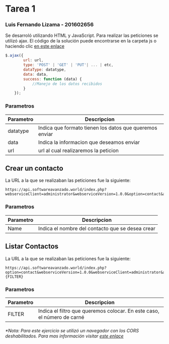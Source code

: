 # Tarea 1
### Luis Fernando Lizama - 201602656

Se desarroló utilizando HTML y JavaScript. Para realizar las peticiones se utilizó ajax. El código de la solución puede encontrarse en la carpeta js o haciendo clic  [en este enlace ](https://github.com/luisferliza/SA-Tarea1/blob/master/js/main.js)

```javascript
$.ajax({
        url: url,
        type: 'POST' | 'GET' | 'PUT'| ... | etc, 
        dataType: datatype, 
        data: data, 
        success: function (data) {
            //Manejo de los datos recibidos
        }
    });
```

### Parametros
| Parametro | Descripcion |
| ------ | ------ |
| datatype | Indica que formato tienen los datos que queremos enviar |
| data | Indica la informacion que deseamos enviar |
| url | url al cual realizaremos la peticion |

## Crear un contacto

La URL a la que se realizaban las peticiones fue la siguiente:
``` 
https://api.softwareavanzado.world/index.php?webserviceClient=administrator&webserviceVersion=1.0.0&option=contact&api=hal
``` 
### Parametros
| Parametro | Descripcion |
| ------ | ------ |
| Name | Indica el nombre del contacto que se desea crear |


## Listar Contactos

La URL a la que se realizaban las peticiones fue la siguiente:
``` 
https://api.softwareavanzado.world/index.php?option=contact&webserviceVersion=1.0.0&webserviceClient=administrator&api=hal&filter[search]={FILTER}
```
### Parametros
| Parametro | Descripcion |
| ------ | ------ |
| FILTER | Indica el filtro que queremos colocar. En este caso, el número de carné |

###### *Nota: Para este ejercicio se utilizó un navegador con los CORS deshabilitados. Para mas información visitar [este enlace ](https://alfilatov.com/posts/run-chrome-without-cors/)